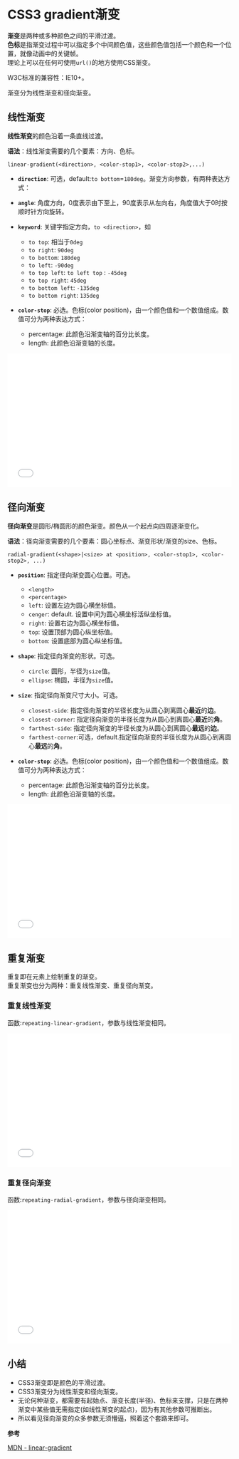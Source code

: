 # CSS3 gradient渐变

**渐变**是两种或多种颜色之间的平滑过渡。  
**色标**是指渐变过程中可以指定多个中间颜色值，这些颜色值包括一个颜色和一个位置，就像动画中的关键帧。  
理论上可以在任何可使用`url()`的地方使用CSS渐变。  

W3C标准的兼容性：IE10+。

渐变分为线性渐变和径向渐变。

## 线性渐变

**线性渐变**的颜色沿着一条直线过渡。

**语法**：线性渐变需要的几个要素：方向、色标。

`linear-gradient(<direction>, <color-stop1>, <color-stop2>,...)`

- **`direction`**: 可选，default:`to bottom`=`180deg`。渐变方向参数，有两种表达方式：

- **`angle`**: 角度方向，0度表示由下至上，90度表示从左向右，角度值大于0时按顺时针方向旋转。
- **`keyword`**: 关键字指定方向，`to <direction>`，如
    - `to top`: 相当于`0deg`
    - `to right`: `90deg`
    - `to bottom`: `180deg`
    - `to left`: `-90deg`
    - `to top left`: `to left top` : `-45deg`
    - `to top right`: `45deg`
    - `to bottom left`: `-135deg`
    - `to bottom right`: `135deg`
- **`color-stop`**: 必选。色标(color position)，由一个颜色值和一个数值组成。数值可分为两种表达方式：
    - percentage: 此颜色沿渐变轴的百分比长度。
    - length: 此颜色沿渐变轴的长度。

<iframe width="100%" height="300" src="//jsfiddle.net/Chengyanzhao/4asodc01/embedded/" allowfullscreen="allowfullscreen" allowpaymentrequest frameborder="0"></iframe>

## 径向渐变

**径向渐变**是圆形/椭圆形的颜色渐变。颜色从一个起点向四周逐渐变化。

**语法**：径向渐变需要的几个要素：圆心坐标点、渐变形状/渐变的size、色标。

`radial-gradient(<shape>|<size> at <position>, <color-stop1>, <color-stop2>, ...)`

- **`position`**: 指定径向渐变圆心位置。可选。
    - `<length>`
    - `<percentage>`
    - `left`: 设置左边为圆心横坐标值。
    - `cenger`: default. 设置中间为圆心横坐标活纵坐标值。
    - `right`: 设置右边为圆心横坐标值。
    - `top`: 设置顶部为圆心纵坐标值。
    - `bottom`: 设置底部为圆心纵坐标值。

- **`shape`**: 指定径向渐变的形状。可选。
    - `circle`: 圆形，半径为`size`值。
    - `ellipse`: 椭圆，半径为`size`值。

- **`size`**: 指定径向渐变尺寸大小。可选。
    - `closest-side`: 指定径向渐变的半径长度为从圆心到离圆心**最近**的**边**。
    - `closest-corner`: 指定径向渐变的半径长度为从圆心到离圆心**最近**的**角**。
    - `farthest-side`: 指定径向渐变的半径长度为从圆心到离圆心**最远**的**边**。
    - `farthest-corner`:可选，default.指定径向渐变的半径长度为从圆心到离圆心**最远**的**角**。

- **`color-stop`**: 必选。色标(color position)，由一个颜色值和一个数值组成。数值可分为两种表达方式：
    - percentage: 此颜色沿渐变轴的百分比长度。
    - length: 此颜色沿渐变轴的长度。

<iframe width="100%" height="300" src="//jsfiddle.net/Chengyanzhao/r7cxsmoz/embedded/" allowfullscreen="allowfullscreen" allowpaymentrequest frameborder="0"></iframe>

## 重复渐变

重复即在元素上绘制重复的渐变。  
重复渐变也分为两种：重复线性渐变、重复径向渐变。

### 重复线性渐变

函数:`repeating-linear-gradient`，参数与线性渐变相同。

<iframe width="100%" height="300" src="//jsfiddle.net/Chengyanzhao/s6gv3mfp/10/embedded/" allowfullscreen="allowfullscreen" allowpaymentrequest frameborder="0"></iframe>

### 重复径向渐变

函数:`repeating-radial-gradient`，参数与径向渐变相同。

<iframe width="100%" height="300" src="//jsfiddle.net/Chengyanzhao/pfLhzu54/embedded/" allowfullscreen="allowfullscreen" allowpaymentrequest frameborder="0"></iframe>

## 小结

- CSS3渐变即是颜色的平滑过渡。
- CSS3渐变分为线性渐变和径向渐变。
- 无论何种渐变，都需要有起始点、渐变长度(半径)、色标来支撑，只是在两种渐变中某些值无需指定(如线性渐变的起点)，因为有其他参数可推断出。
- 所以看见径向渐变的众多参数无须懵逼，照着这个套路来即可。

**参考**

[MDN - linear-gradient](https://developer.mozilla.org/zh-CN/docs/Web/CSS/linear-gradient)